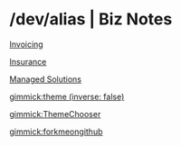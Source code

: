 # /dev/alias | Biz Notes

[Invoicing](invoicing.md)

[Insurance](insurance.md)

[Managed Solutions](managed-solutions.md)

<!-- set a default theme -->
[gimmick:theme (inverse: false)](cosmo)

<!-- show a theme chooser in the menu bar -->
[gimmick:ThemeChooser](Theme)

<!-- show a fork me on github ribbon -->
[gimmick:forkmeongithub](http://github.com/alias1/devalias-biznotes/)
